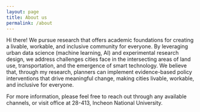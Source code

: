 ```yaml
---
layout: page
title: About us
permalink: /about
---
```


Hi there! 
We pursue research that offers academic foundations for creating a livable, workable, and inclusive community for everyone. By leveraging urban data science (machine learning, AI) and experimental research design, we address challenges cities face in the intersecting areas of land use, transportation, and the emergence of smart technology. We believe that, through my research, planners can implement evidence-based policy interventions that drive meaningful change, making cities livable, workable, and inclusive for everyone. 

For more information, please feel free to reach out through any available channels, or visit office at 28-413, Incheon National University.

